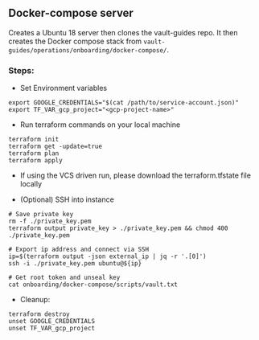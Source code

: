 ## Docker-compose server
Creates a Ubuntu 18 server then clones the vault-guides repo. It then creates the Docker compose stack from `vault-guides/operations/onboarding/docker-compose/`.

### Steps:
- Set Environment variables
```
export GOOGLE_CREDENTIALS="$(cat /path/to/service-account.json)"
export TF_VAR_gcp_project="<gcp-project-name>"
```

- Run terraform commands on your local machine
```
terraform init
terraform get -update=true
terraform plan
terraform apply
```

- If using the VCS driven run, please download the terraform.tfstate file locally

- (Optional) SSH into instance
```
# Save private key
rm -f ./private_key.pem
terraform output private_key > ./private_key.pem && chmod 400 ./private_key.pem

# Export ip address and connect via SSH
ip=$(terraform output -json external_ip | jq -r '.[0]')
ssh -i ./private_key.pem ubuntu@${ip}

# Get root token and unseal key
cat onboarding/docker-compose/scripts/vault.txt
```

- Cleanup:
```
terraform destroy
unset GOOGLE_CREDENTIALS
unset TF_VAR_gcp_project
```

